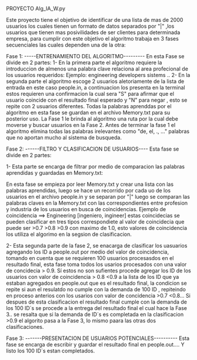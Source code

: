 PROYECTO  Alg_IA_W.py

Este proyecto tiene el objetivo de identificar de una lista de mas de 2000 usuarios los cuales tienen un formato de datos separados por "|" ,los usuarios que tienen mas posivilidades de ser clientes para determinada empresa, para cumplir con este objetivo el algoritmo trabaja en 3 fases secuenciales las cuales dependen una de la otra:

Fase 1:
-----ENTRENAMIENTO DEL ALGORITMO---------
En esta Fase se divide en 2 partes:
   1- En la primera parte el algoritmo requiere la introduccion de almenos una palabra clave relaciona al area profecional de los usuarios requeridos: 
       Ejemplo: engineering  developers sistems ..
   2- En la segunda parte el algoritmo escoge 2 usuarios aletoriamente de la lista de entrada en este caso people.in, a continuacion los presenta en la terminal estos requieren una confirmacion la cual sera "S" para afirmar que el usuario coincide con el resultado final esperado y "N" para negar , esto se repite con 2 usuarios diferentes. Todas la palabras aprenddas por el algoritmo en esta fase se guardan en el archivo Memory.txt para su posterior uso.
  La Fase 1 le brinda al algoritmo una ruta por la cual debe moverse y buscar usuarios en la Fase 2. Antes de terminar la fase 1 el algoritmo elimina todas las palabras irelevantes como "de, el, ., ..." palabras que no aportan mucho al sistema de busqueda.  
  
 Fase 2:
 ------FILTRO Y CLASIFICACION DE USUARIOS---- 
 Esta fase se divide en 2 partes:
 
1- Esta parte se encarga de filtrar por medio de comparacion las palabras aprendidas y guardadas en Memory.txt:

 En esta  fase  se empieza por leer  Memory.txt y crear una lista con las palabras aprendidas, luego se hace un recorrido por cada uo de los usuarios en el archivo people.in y se separan por "|"  luego se comparan las palabras claves en la Memory.txt con las correspondientes entre profesion y industria de los usuarios en busca de coincidencias. Ejemplo de coincidencia ==> Engineering [ingeniero, ingineer] estas coincidecias se pueden clasificar en tres tipos correspondiete al valor de coincidecia que puede ser  >0.7  >0.8 >0.9 con maximo de 1.0, esto valores de coincidencia los utiliza el algorimo en la segsion de clasificacion. 

2- Esta segunda parte de la fase 2, se enacarga de  clasificar los uasuarios agregando los ID a people.out por medio del valor de coincidencia, tomando en cuenta que se requieren 100 usuarios procesasdos en el resultado final, esta fase toma todos los usarios procesados con una valor de concidecia > 0.9. Sí estos no son sufientes procede agregar los ID de los usuarios con valor de coincidencia > 0.8  <0.9 a la lista de los ID que ya estaban agregados en people.out que es el resultado final, la condicion se repite si aun el resulatdo no cumple con la demanda de 100 ID , repiteindo en proceso anterios con los usarios con  valor de concidencia >0.7 <0.8...
 Si despues de esta clasificacion el resultado final cumple con la demanda de los 100 ID´s se procede a la entrega del resultado final el cual hace la Fase 3.. se resalta que si la demanda de ID´s es completada en la clasificacion >0.9 el algorito pasa a la Fase 3, lo mismo paara las otras dos clasificaciones.
 
 Fase 3:
 -------PRESENTACION DE USUARIOS POTENCIALES----------
 Esta fase se encarga de  escribir y guardar el resultado final en  people.out....  Y listo los 100 ID´s estan completados.
